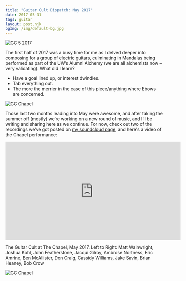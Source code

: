 ```yaml
---
title: "Guitar Cult Dispatch: May 2017"
date: 2017-05-31
tags: guitar
layout: post.njk
bgImg: /img/default-bg.jpg
---
```

![GC 5 2017](/img/gc1.jpg)


The first half of 2017 was a busy time for me as I delved deeper into composing for a group of electric guitars, culminating in Mandalas being performed as part of the UW’s Alumni Alchemy (we are all alchemists now – very validating). What did I learn?

- Have a goal lined up, or interest dwindles.
- Tab everything out.
- The more the merrier in the case of this piece/anything where Ebows are concerned.

![GC Chapel](/img/gc2017-2.jpg)

Those last two months leading into May were awesome, and after taking the summer off (mostly) we’re working on a new round of music, and I’ll be writing and sharing here as we continue. For now, check out two of the recordings we’ve got posted on [my soundcloud page](https://soundcloud.com/listenfaster), and here's a video of the Chapel performance:

<iframe width="560" height="315" src="https://www.youtube.com/embed/-V9oJ5U5RzQ" title="YouTube video player" frameborder="0" allow="accelerometer; autoplay; clipboard-write; encrypted-media; gyroscope; picture-in-picture" allowfullscreen></iframe>

The Guitar Cult at The Chapel, May 2017. Left to Right: Matt Wainwright, Joshua Kohl, John Featherstone, Jacqui Gilroy, Ambrose Nortness, Eric Amrine, Ben McAllister, Don Craig, Cassidy Williams, Jake Savin, Brian Heaney, Bob Crow

![GC Chapel](/img/gc2017-3.jpg)
